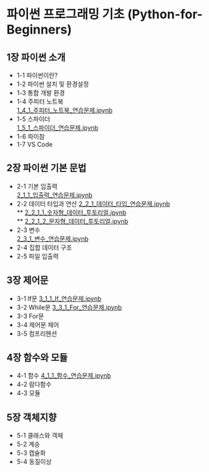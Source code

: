 # 파이썬 프로그래밍 기초 (Python-for-Beginners)

## 1장 파이썬 소개 
* 1-1 파이썬이란?
* 1-2 파이썬 설치 및 환경설정
* 1-3 통합 개발 환경
* 1-4 주피터 노트북  
[1_4_1_주피터_노트북_연습문제.ipynb](1_4_1_주피터_노트북_연습문제_1_5_1_스파이더_연습문제.ipynb)
* 1-5 스파이더  
[1_5_1_스파이더_연습문제.ipynb](1_4_1_주피터_노트북_연습문제_1_5_1_스파이더_연습문제.ipynb)
* 1-6 파이참
* 1-7 VS Code

## 2장 파이썬 기본 문법
* 2-1 기본 입출력  
[2_1_1_입출력_연습문제.ipynb](2_1_1_입출력_연습문제.ipynb)
* 2-2 데이터 타입과 연산
[2_2_1_데이터_타입_연습문제.ipynb](2_2_1_데이터_타입_연습문제.ipynb)  
** [2_2_1_1_숫자형_데이터_투토리얼.ipynb](2_2_1_1_숫자형_데이터_투토리얼.ipynb)  
** [2_2_1_2_문자형_데이터_투토리얼.ipynb](2_2_1_2_문자형_데이터_투토리얼.ipynb)
* 2-3 변수  
[2_3_1_변수_연습문제.ipynb](2_3_1_변수_연습문제.ipynb)
* 2-4 집합 데이터 구조
* 2-5 파일 입출력

## 3장 제어문
* 3-1 If문
[3_1_1_If_연습문제.ipynb](3_1_1_If_연습문제.ipynb)
* 3-2 While문
[3_3_1_For_연습문제.ipynb](3_3_1_For_연습문제.ipynb)
* 3-3 For문
* 3-4 제어문 제어
* 3-5 컴프리헨션

## 4장 함수와 모듈
* 4-1 함수
[4_1_1_함수_연습문제.ipynb](4_1_1_함수_연습문제.ipynb)
* 4-2 람다함수
* 4-3 모듈

## 5장 객체지향
* 5-1 클래스와 객체
* 5-2 계승
* 5-3 캡슐화
* 5-4 동질이상
